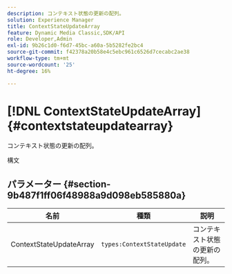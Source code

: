 ```yaml
---
description: コンテキスト状態の更新の配列。
solution: Experience Manager
title: ContextStateUpdateArray
feature: Dynamic Media Classic,SDK/API
role: Developer,Admin
exl-id: 9b26c1d0-f6d7-45bc-a60a-5b5282fe2bc4
source-git-commit: f42378a20b58e4c5ebc961c6526d7cecabc2ae38
workflow-type: tm+mt
source-wordcount: '25'
ht-degree: 16%

---
```


# [!DNL ContextStateUpdateArray]{#contextstateupdatearray}

コンテキスト状態の更新の配列。

構文

## パラメーター {#section-9b487f1ff06f48988a9d098eb585880a}

| 名前 | 種類 | 説明 |
|---|---|---|
| ContextStateUpdateArray | `types:ContextStateUpdate` | コンテキスト状態の更新の配列。 |
